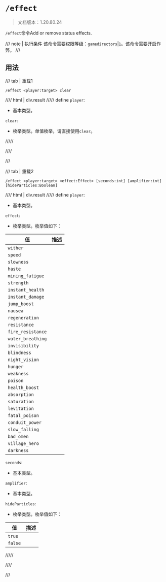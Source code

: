 # `/effect`

> 文档版本：1.20.80.24

`/effect`命令Add or remove status effects.

/// note | 执行条件
该命令需要权限等级：`gamedirectors`|`1`。该命令需要开启作弊。
///

## 用法

/// tab | 重载1
```mcfunction
/effect <player:target> clear
```

//// html | div.result
///// define
`player`: <!-- md:samp target -->

- 基本类型。

`clear`: <!-- md:samp ClearEffects -->

- 枚举类型。单值枚举，请直接使用`clear`。


/////

////

///

/// tab | 重载2
```mcfunction
/effect <player:target> <effect:Effect> [seconds:int] [amplifier:int] [hideParticles:Boolean]
```

//// html | div.result
///// define
`player`: <!-- md:samp target -->

- 基本类型。

`effect`: <!-- md:samp Effect -->

- 枚举类型。枚举值如下：

|值|描述|
|---|---|
|`wither`||
|`speed`||
|`slowness`||
|`haste`||
|`mining_fatigue`||
|`strength`||
|`instant_health`||
|`instant_damage`||
|`jump_boost`||
|`nausea`||
|`regeneration`||
|`resistance`||
|`fire_resistance`||
|`water_breathing`||
|`invisibility`||
|`blindness`||
|`night_vision`||
|`hunger`||
|`weakness`||
|`poison`||
|`health_boost`||
|`absorption`||
|`saturation`||
|`levitation`||
|`fatal_poison`||
|`conduit_power`||
|`slow_falling`||
|`bad_omen`||
|`village_hero`||
|`darkness`||


`seconds`: <!-- md:samp int -->

- 基本类型。

`amplifier`: <!-- md:samp int -->

- 基本类型。

`hideParticles`: <!-- md:samp Boolean -->

- 枚举类型。枚举值如下：

|值|描述|
|---|---|
|`true`||
|`false`||



/////

////

///
